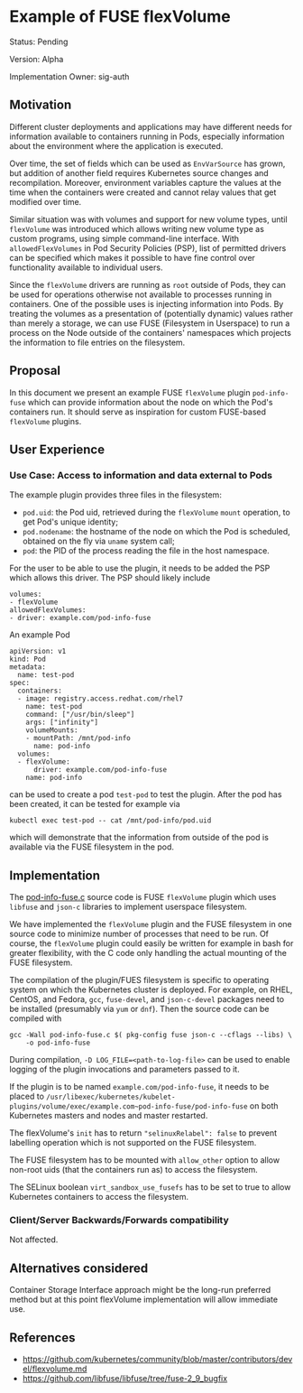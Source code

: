 # Example of FUSE flexVolume

Status: Pending

Version: Alpha

Implementation Owner: sig-auth

## Motivation

Different cluster deployments and applications may have different
needs for information available to containers running in Pods,
especially information about the environment where the application is
executed.

Over time, the set of fields which can be used as `EnvVarSource` has
grown, but addition of another field requires Kubernetes source
changes and recompilation. Moreover, environment variables capture
the values at the time when the containers were created and cannot
relay values that get modified over time.

Similar situation was with volumes and support for new volume types,
until `flexVolume` was introduced which allows writing new volume
type as custom programs, using simple command-line interface. With
`allowedFlexVolumes` in Pod Security Policies (PSP), list of permitted
drivers can be specified which makes it possible to have fine control
over functionality available to individual users.

Since the `flexVolume` drivers are running as `root` outside of
Pods, they can be used for operations otherwise not available
to processes running in containers. One of the possible uses is
injecting information into Pods. By treating the volumes as
a presentation of (potentially dynamic) values rather than merely
a storage, we can use FUSE (Filesystem in Userspace) to run
a process on the Node outside of the containers' namespaces which
projects the information to file entries on the filesystem.

## Proposal

In this document we present an example FUSE `flexVolume` plugin
`pod-info-fuse` which can provide information about the node on
which the Pod's containers run. It should serve as inspiration for
custom FUSE-based `flexVolume` plugins.

## User Experience

### Use Case: Access to information and data external to Pods

The example plugin provides three files in the filesystem:

* `pod.uid`: the Pod uid, retrieved during the `flexVolume` `mount`
  operation, to get Pod's unique identity;
* `pod.nodename`: the hostname of the node on which the Pod is
  scheduled, obtained on the fly via `uname` system call;
* `pod`: the PID of the process reading the file in the host
  namespace.

For the user to be able to use the plugin, it needs to be added
the PSP which allows this driver. The PSP should likely include

```
volumes:
- flexVolume
allowedFlexVolumes:
- driver: example.com/pod-info-fuse
```

An example Pod

```
apiVersion: v1
kind: Pod
metadata:
  name: test-pod
spec:
  containers:
  - image: registry.access.redhat.com/rhel7
    name: test-pod
    command: ["/usr/bin/sleep"]
    args: ["infinity"]
    volumeMounts:
    - mountPath: /mnt/pod-info
      name: pod-info
  volumes:
  - flexVolume:
      driver: example.com/pod-info-fuse
    name: pod-info
```

can be used to create a pod `test-pod` to test the plugin. After
the pod has been created, it can be tested for example via

```
kubectl exec test-pod -- cat /mnt/pod-info/pod.uid
```

which will demonstrate that the information from outside of the pod
is available via the FUSE filesystem in the pod.

## Implementation

The [pod-info-fuse.c](pod-info-fuse.c) source code is FUSE
`flexVolume` plugin which uses `libfuse` and `json-c` libraries to
implement userspace filesystem.

We have implemented the `flexVolume` plugin and the FUSE filesystem
in one source code to minimize number of processes that need to be
run. Of course, the `flexVolume` plugin could easily be written for
example in bash for greater flexibility, with the C code only handling
the actual mounting of the FUSE filesystem.

The compilation of the plugin/FUES filesystem is specific to operating
system on which the Kubernetes cluster is deployed. For example, on
RHEL, CentOS, and Fedora, `gcc`, `fuse-devel`, and `json-c-devel`
packages need to be installed (presumably via `yum` or `dnf`). Then
the source code can be compiled with

```
gcc -Wall pod-info-fuse.c $( pkg-config fuse json-c --cflags --libs) \
    -o pod-info-fuse
```

During compilation, `-D LOG_FILE=<path-to-log-file>` can be used to
enable logging of the plugin invocations and parameters passed to it.

If the plugin is to be named `example.com/pod-info-fuse`, it needs
to be placed to
`/usr/libexec/kubernetes/kubelet-plugins/volume/exec/example.com~pod-info-fuse/pod-info-fuse`
on both Kubernetes masters and nodes and master restarted.

The flexVolume's `init` has to return `"selinuxRelabel": false` to
prevent labelling operation which is not supported on the FUSE
filesystem.

The FUSE filesystem has to be mounted with `allow_other` option to
allow non-root uids (that the containers run as) to access the filesystem.

The SELinux boolean `virt_sandbox_use_fusefs` has to be set to true to
allow Kubernetes containers to access the filesystem.

### Client/Server Backwards/Forwards compatibility

Not affected.

## Alternatives considered

Container Storage Interface approach might be the long-run preferred
method but at this point flexVolume implementation will allow immediate
use.

## References

* https://github.com/kubernetes/community/blob/master/contributors/devel/flexvolume.md
* https://github.com/libfuse/libfuse/tree/fuse-2_9_bugfix

